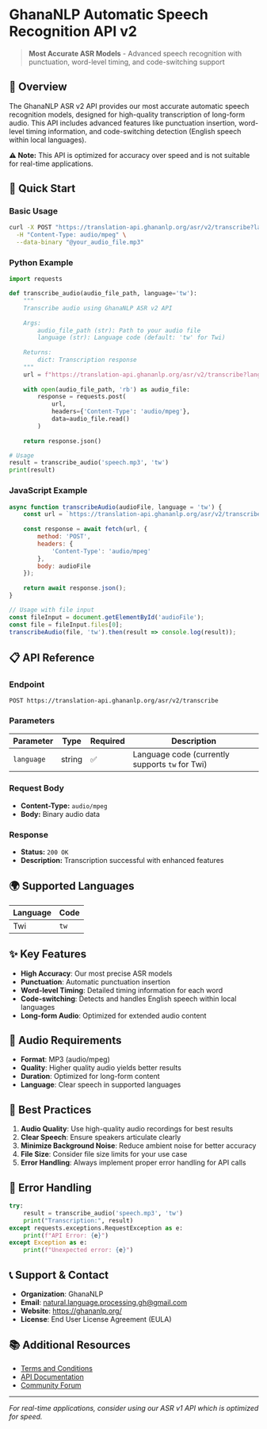 # GhanaNLP Automatic Speech Recognition API v2

> **Most Accurate ASR Models** - Advanced speech recognition with punctuation, word-level timing, and code-switching support

## 🎯 Overview

The GhanaNLP ASR v2 API provides our most accurate automatic speech recognition models, designed for high-quality transcription of long-form audio. This API includes advanced features like punctuation insertion, word-level timing information, and code-switching detection (English speech within local languages).

**⚠️ Note:** This API is optimized for accuracy over speed and is not suitable for real-time applications.

## 🚀 Quick Start

### Basic Usage

```bash
curl -X POST "https://translation-api.ghananlp.org/asr/v2/transcribe?language=tw" \
  -H "Content-Type: audio/mpeg" \
  --data-binary "@your_audio_file.mp3"
```

### Python Example

```python
import requests

def transcribe_audio(audio_file_path, language='tw'):
    """
    Transcribe audio using GhanaNLP ASR v2 API
    
    Args:
        audio_file_path (str): Path to your audio file
        language (str): Language code (default: 'tw' for Twi)
    
    Returns:
        dict: Transcription response
    """
    url = f"https://translation-api.ghananlp.org/asr/v2/transcribe?language={language}"
    
    with open(audio_file_path, 'rb') as audio_file:
        response = requests.post(
            url,
            headers={'Content-Type': 'audio/mpeg'},
            data=audio_file.read()
        )
    
    return response.json()

# Usage
result = transcribe_audio('speech.mp3', 'tw')
print(result)
```

### JavaScript Example

```javascript
async function transcribeAudio(audioFile, language = 'tw') {
    const url = `https://translation-api.ghananlp.org/asr/v2/transcribe?language=${language}`;
    
    const response = await fetch(url, {
        method: 'POST',
        headers: {
            'Content-Type': 'audio/mpeg'
        },
        body: audioFile
    });
    
    return await response.json();
}

// Usage with file input
const fileInput = document.getElementById('audioFile');
const file = fileInput.files[0];
transcribeAudio(file, 'tw').then(result => console.log(result));
```

## 📋 API Reference

### Endpoint

```
POST https://translation-api.ghananlp.org/asr/v2/transcribe
```

### Parameters

| Parameter  | Type   | Required | Description                                     |
| ---------- | ------ | -------- | ----------------------------------------------- |
| `language` | string | ✅        | Language code (currently supports `tw` for Twi) |

### Request Body

- **Content-Type:** `audio/mpeg`
- **Body:** Binary audio data

### Response

- **Status:** `200 OK`
- **Description:** Transcription successful with enhanced features

## 🌍 Supported Languages

| Language | Code |
| -------- | ---- |
| Twi      | `tw` |

## ✨ Key Features

- **High Accuracy**: Our most precise ASR models
- **Punctuation**: Automatic punctuation insertion
- **Word-level Timing**: Detailed timing information for each word
- **Code-switching**: Detects and handles English speech within local languages
- **Long-form Audio**: Optimized for extended audio content

## 🎵 Audio Requirements

- **Format**: MP3 (audio/mpeg)
- **Quality**: Higher quality audio yields better results
- **Duration**: Optimized for long-form content
- **Language**: Clear speech in supported languages

## 📝 Best Practices

1. **Audio Quality**: Use high-quality audio recordings for best results
2. **Clear Speech**: Ensure speakers articulate clearly
3. **Minimize Background Noise**: Reduce ambient noise for better accuracy
4. **File Size**: Consider file size limits for your use case
5. **Error Handling**: Always implement proper error handling for API calls

## 🔧 Error Handling

```python
try:
    result = transcribe_audio('speech.mp3', 'tw')
    print("Transcription:", result)
except requests.exceptions.RequestException as e:
    print(f"API Error: {e}")
except Exception as e:
    print(f"Unexpected error: {e}")
```

## 📞 Support & Contact

- **Organization**: GhanaNLP
- **Email**: natural.language.processing.gh@gmail.com
- **Website**: https://ghananlp.org/
- **License**: End User License Agreement (EULA)

## 📚 Additional Resources

- [Terms and Conditions](https://ghananlp.org/terms)
- [API Documentation](https://ghananlp.org/docs)
- [Community Forum](https://ghananlp.org/community)

------

*For real-time applications, consider using our ASR v1 API which is optimized for speed.*